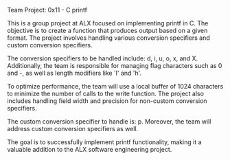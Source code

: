 Team Project: 0x11 - C printf

This is a group project at ALX focused on implementing printf in C. The objective is to create a function that produces output based on a given format. The project involves handling various conversion specifiers and custom conversion specifiers.

The conversion specifiers to be handled include: d, i, u, o, x, and X. Additionally, the team is responsible for managing flag characters such as 0 and -, as well as length modifiers like 'l' and 'h'.

To optimize performance, the team will use a local buffer of 1024 characters to minimize the number of calls to the write function. The project also includes handling field width and precision for non-custom conversion specifiers.

The custom conversion specifier to handle is: p. Moreover, the team will address custom conversion specifiers as well.

The goal is to successfully implement printf functionality, making it a valuable addition to the ALX software engineering project.
